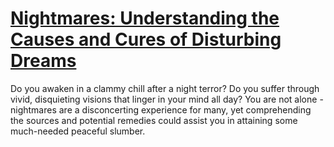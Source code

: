 
# [Nightmares: Understanding the Causes and Cures of Disturbing Dreams](https://www.mindhaste.com/t/dreams/nightmares-understanding-the-causes-and-cures-of-disturbing-dreams-219)

Do you awaken in a clammy chill after a night terror? Do you suffer through vivid, disquieting visions that linger in your mind all day? You are not alone - nightmares are a disconcerting experience for many, yet comprehending the sources and potential remedies could assist you in attaining some much-needed peaceful slumber.
    